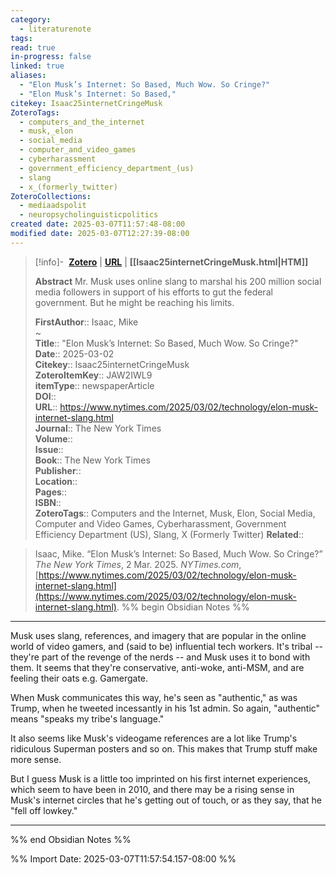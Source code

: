 ```yaml
---
category:
  - literaturenote
tags: 
read: true
in-progress: false
linked: true
aliases:
  - "Elon Musk’s Internet: So Based, Much Wow. So Cringe?"
  - "Elon Musk’s Internet: So Based,"
citekey: Isaac25internetCringeMusk
ZoteroTags:
  - computers_and_the_internet
  - musk,_elon
  - social_media
  - computer_and_video_games
  - cyberharassment
  - government_efficiency_department_(us)
  - slang
  - x_(formerly_twitter)
ZoteroCollections:
  - mediaadspolit
  - neuropsycholinguisticpolitics
created date: 2025-03-07T11:57:48-08:00
modified date: 2025-03-07T12:27:39-08:00
---
```


> [!info]- &nbsp;[**Zotero**](zotero://select/library/items/JAW2IWL9)   | [**URL**](https://www.nytimes.com/2025/03/02/technology/elon-musk-internet-slang.html) | **[[Isaac25internetCringeMusk.html|HTM]]**
>
> 
> **Abstract**
> Mr. Musk uses online slang to marshal his 200 million social media followers in support of his efforts to gut the federal government. But he might be reaching his limits.
> 
> 
> **FirstAuthor**:: Isaac, Mike  
~    
> **Title**:: "Elon Musk’s Internet: So Based, Much Wow. So Cringe?"  
> **Date**:: 2025-03-02  
> **Citekey**:: Isaac25internetCringeMusk  
> **ZoteroItemKey**:: JAW2IWL9  
> **itemType**:: newspaperArticle  
> **DOI**::   
> **URL**:: https://www.nytimes.com/2025/03/02/technology/elon-musk-internet-slang.html  
> **Journal**:: The New York Times  
> **Volume**::   
> **Issue**::   
> **Book**:: The New York Times  
> **Publisher**::   
> **Location**::    
> **Pages**::   
> **ISBN**::   
> **ZoteroTags**:: Computers and the Internet, Musk, Elon, Social Media, Computer and Video Games, Cyberharassment, Government Efficiency Department (US), Slang, X (Formerly Twitter)
> **Related**:: 

> Isaac, Mike. “Elon Musk’s Internet: So Based, Much Wow. So Cringe?” _The New York Times_, 2 Mar. 2025. _NYTimes.com_, [https://www.nytimes.com/2025/03/02/technology/elon-musk-internet-slang.html](https://www.nytimes.com/2025/03/02/technology/elon-musk-internet-slang.html).
%% begin Obsidian Notes %%
___

Musk uses slang, references, and imagery that are popular in the online world of video gamers, and (said to be) influential tech workers. It's tribal -- they're part of the revenge of the nerds -- and Musk uses it to bond with them.  It seems that they're conservative, anti-woke, anti-MSM, and are feeling their oats e.g. Gamergate.

When Musk communicates this way, he's seen as "authentic," as was Trump, when he tweeted incessantly in his 1st admin.  So again, "authentic" means "speaks my tribe's language."

It also seems like Musk's videogame references are a lot like Trump's ridiculous Superman posters and so on.  This makes that Trump stuff make more sense.

But I guess Musk is a little too imprinted on his first internet experiences, which seem to have been in 2010, and there may be a rising sense in Musk's internet circles that he's getting out of touch, or as they say, that he "fell off lowkey."

___
%% end Obsidian Notes %%


%% Import Date: 2025-03-07T11:57:54.157-08:00 %%
